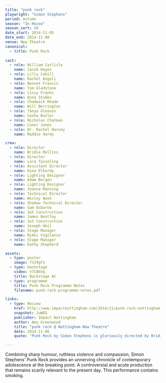 ```yaml
---
title: "punk rock"
playwright: "Simon Stephens"
period: Autumn
season: "In House"
season_sort: 50
date_start: 2014-11-05
date_end: 2014-11-08
venue: New Theatre
canonical:
  - title: Punk Rock
  
cast:
  - role: William Carlisle
    name: Jacob Hayes
  - role: Lilly Cahill
    name: Rachel Angeli
  - role: Bennet Francis
    name: Tom Gladstone
  - role: Cissy Franks
    name: Anna Stubbs
  - role: Chadwick Meade
    name: Will Berrington
  - role: Tanya Gleason
    name: Sasha Butler
  - role: Nicholas Chatman
    name: Conor Jones
  - role: Dr. Rachel Harvey
    name: Maddie Hardy

crew:
  - role: Director
    name: Bridie Rollins
  - role: Director
    name: Lara Tysseling
  - role: Assistant Director
    name: Dina Elkordy
  - role: Lighting Designer
    name: Adam Bergen
  - role: Lighting Designer
    name: Joanna Manning
  - role: Technical Director
    name: Wesley Nash
  - role: Shadow Technical Director
    name: Sam Osborne
  - role: Set Construction
    name: James Bentley
  - role: Set Construction
    name: Joseph Heil
  - role: Stage Manager
    name: Nikki Vigilance
  - role: Stage Manager
    name: Kathy Shepherd

assets:
  - type: poster
    image: f3J9gfx
  - type: backstage
    video: V7CB6Vg
    title: Backstage At
  - type: programme
    title: Punk Rock Programme Notes
    filename: punk-rock-programme-notes.pdf

links:
  - type: Review
    href: http://www.impactnottingham.com/2014/11/punk-rock-nottingham-new-theatre/
    snapshot: JuWEG
    publisher: Impact Nottingham 
    author: Amy Greenwood
    title: "punk rock @ Nottingham New Theatre"
    date: 2014-11-06
    quote: "Punk Rock by Simon Stephens is gloriously directed by Bridie Rollins and Lara Tyselling to create an almost flawless take on what is most certainly a complex and multi-layered play."

---
```


Combining sharp humour, ruthless violence and compassion, Simon Stephens’ Punk Rock provides an unnerving chronicle of contemporary adolescence at the breaking point. A controversial and acute production that remains scarily relevant to the present day. This performance contains smoking.
